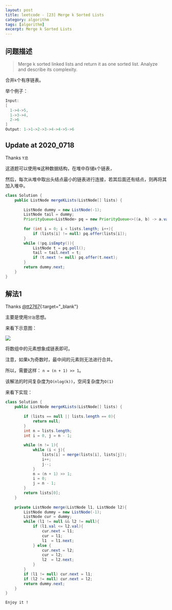 ```yaml
---
layout: post
title: leetcode - [23] Merge k Sorted Lists
category: algorithm
tags: [algorithm]
excerpt: Merge k Sorted Lists
---
```


## 问题描述  

> Merge k sorted linked lists and return it as one sorted list. Analyze and describe its complexity.  

合并`k`个有序链表。  

举个例子：  

``` java
Input:
[
  1->4->5,
  1->3->4,
  2->6
]
Output: 1->1->2->3->4->4->5->6
```


## Update at 2020_0718  

Thanks `Y总`  

这道题可以使用`堆`这种数据结构，在堆中存储`k`个链表，  

然后，每次从堆中取出头结点最小的链表进行连接，若其后面还有结点，则再将其加入堆中。  

``` java
class Solution {
    public ListNode mergeKLists(ListNode[] lists) {
        
        ListNode dummy = new ListNode(-1);
        ListNode tail = dummy;
        PriorityQueue<ListNode> pq = new PriorityQueue<>((a, b) -> a.val - b.val);
        
        for (int i = 0; i < lists.length; i++){
            if (lists[i] != null) pq.offer(lists[i]);
        }
        while (!pq.isEmpty()){
            ListNode t = pq.poll();
            tail = tail.next = t;
            if (t.next != null) pq.offer(t.next); 
        }
        return dummy.next;
    }
}
```



## 解法1  

Thanks [@tt2767](https://www.acwing.com/user/myspace/index/14278/){:target="_blank"}  

主要是使用`分治`思想。  

来看下示意图：  


![](https://yyc-images.oss-cn-beijing.aliyuncs.com/leetcode_23_key.png)  

将数组中的元素想象成链表即可。  

注意，如果`k`为奇数时，最中间的元素则无法进行合并。  

所以，需要这样：  `n = (n + 1) >> 1`。  

该解法的时间复杂度为`O(nlog(k))`，空间复杂度为`O(1)`  

来看下实现：  


``` java
class Solution {
    public ListNode mergeKLists(ListNode[] lists) {
        
        if (lists == null || lists.length == 0){
            return null;
        }
        int n = lists.length;
        int i = 0, j = n - 1;
        
        while (n != 1){
            while (i < j){
                lists[i] = merge(lists[i], lists[j]);
                i++;
                j--;
            }
            n = (n + 1) >> 1;
            i = 0;
            j = n - 1;
        }
        return lists[0];
    }
    
    private ListNode merge(ListNode l1, ListNode l2){
        ListNode dummy = new ListNode(-1);
        ListNode cur = dummy;
        while (l1 != null && l2 != null){
            if (l1.val <= l2.val){
                cur.next = l1;
                cur = l1;
                l1  = l1.next;
            } else {
                cur.next = l2;
                cur = l2;
                l2  = l2.next;
            }
        }
        if (l1 != null) cur.next = l1;
        if (l2 != null) cur.next = l2;
        return dummy.next;
    }
}
```

`Enjoy it ! `